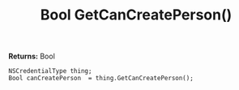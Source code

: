 ﻿---
uid: crmscript_ref_NSCredentialType_GetCanCreatePerson
title: Bool GetCanCreatePerson()
intellisense: NSCredentialType.GetCanCreatePerson
keywords: NSCredentialType, GetCanCreatePerson
so.topic: reference
---



**Returns:** Bool


```crmscript
NSCredentialType thing;
Bool canCreatePerson  = thing.GetCanCreatePerson();
```


